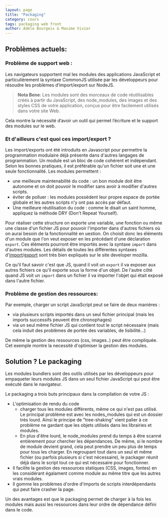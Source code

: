 ```yaml
---
layout: page
title: "Packaging"
category: cours
tags: packaging web front
author: Adèle Bourgeix & Maxime Vivier
---
```

## Problèmes actuels:

### Problème de support web : 

Les navigateurs supportent mal les modules des applications JavaScript et particulièrement la syntaxe CommonJS utilisée par les développeurs pour résoudre les problèmes d’import/export sur NodeJS. 

> **Nota Bene**: Les modules sont des morceaux de code réutilisables créés à partir du JavaScript, des node_modules, des images et des styles CSS de votre application, conçus pour être facilement utilisés dans votre site Web.


Cela montre la nécessité d’avoir un outil qui permet l’écriture et le support des modules sur le web. 

### Et d'ailleurs c'est quoi ces import/export ?
Les import/exports ont été introduits en Javascript pour permettre la programmation modulaire déjà présente dans d'autres langages de programmation. 
Un module est un bloc de code cohérent et indépendant. Selon les bonnes pratiques, il est préférable qu'un fichier soit une et une seule fonctionnalité.
Les modules permettent :
- une meilleure maintenabilité du code : un bon module doit être autonome et on doit pouvoir le modifier sans avoir à modifier d'autres scripts.
- éviter de polluer : les modules possèdent leur propre espace de portée globale et les autres scripts n'y ont pas accès par défaut.
- Une meilleure réutilisation du code : comme le disait un saint homme, appliquez la méthode DRY (Don't Repeat Yourself).

Pour réaliser cette structure on exporte une variable, une fonction ou même une classe d'un fichier JS pour pouvoir l'importer dans d'autres fichiers où on aurai besoin de la fonctionnalité en uestion. On choisit donc les éléments d'un module que l'on veut exposer en les précédant d'une déclaration `export`. Ces éléments pourront être importés avec la syntaxe `import` dans d'autres modules.
Les détails de toutes les différentes syntaxes d'[import](https://developer.mozilla.org/fr/docs/Web/JavaScript/Reference/Instructions/import)/[export](https://developer.mozilla.org/fr/docs/Web/JavaScript/Reference/Instructions/export) sont très bien expliqués sur le site developer mozilla.

Ce qu'il faut savoir c'est que JS, quand il voit un `export` il va exposer aux autres fichiers ce qu'il exporte sous la forme d'un objet. De l'autre côté quand JS voit un `import` dans un fichier il va importer l'objet qui était exposé dans l'autre fichier.

### Problème de gestion des ressources: 

Par exemple, charger un script JavaScript peut se faire de deux manières :
- via plusieurs scripts importés dans un seul fichier principal (mais les imports successifs peuvent être chronophages)
- via un seul même fichier JS qui contient tout le script nécessaire (mais cela induit des problèmes de portée des variables, de lisibilité...)

De même la gestion des ressources (css, images..) peut être compliquée.
Cet exemple montre la necessité d'optimiser la gestion des modules. 

## Solution ? Le packaging 

Les modules bundlers sont des outils utilisés par les développeurs pour empaqueter leurs modules JS dans un seul fichier JavaScript qui peut être exécuté dans le navigateur. 

Le packaging a trois buts principaux dans la compilation de votre JS :
* L'optimisation de rendu du code
	* charger tous les modules différents, même ce qui n'est pas utilisé. Le principal problème est avec les nodes_modules qui est un dossier très lourd. Ainsi le principe de "tree-shaking" vient palier à ce problème ne gardant que les objets utilisés dans les librairies et modules.
	* En plus d'être lourd, le node_modules prend du temps à être scanné entièrement pour chercher les dépendances. De même, si le nombre de module devient grand, cela peut prendre un peu plus de temps pour tous les charger. En regroupant tout dans un seul et même fichier (ou parfois plusieurs si c'est nécessaire), le packager réunit déjà dans le script tout ce qui est nécessaire pour fonctionner. 
* Il facilite la gestion des ressources statiques (CSS, images, fontes) en les considérant égalament comme module au même titre que les autres vrais modules.
* Il gomme les problèmes d'ordre d'imports de scripts interdépendants qui peut faire crasher la page.

Un des avantages est que le packaging permet de charger à la fois les modules mais aussi les ressources dans leur ordre de dépendance défini dans le code.

